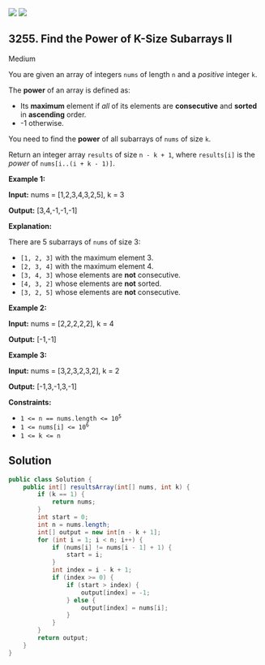 [![](https://img.shields.io/github/stars/javadev/LeetCode-in-Java?label=Stars&style=flat-square)](https://github.com/javadev/LeetCode-in-Java)
[![](https://img.shields.io/github/forks/javadev/LeetCode-in-Java?label=Fork%20me%20on%20GitHub%20&style=flat-square)](https://github.com/javadev/LeetCode-in-Java/fork)

## 3255\. Find the Power of K-Size Subarrays II

Medium

You are given an array of integers `nums` of length `n` and a _positive_ integer `k`.

The **power** of an array is defined as:

*   Its **maximum** element if _all_ of its elements are **consecutive** and **sorted** in **ascending** order.
*   \-1 otherwise.

You need to find the **power** of all subarrays of `nums` of size `k`.

Return an integer array `results` of size `n - k + 1`, where `results[i]` is the _power_ of `nums[i..(i + k - 1)]`.

**Example 1:**

**Input:** nums = [1,2,3,4,3,2,5], k = 3

**Output:** [3,4,-1,-1,-1]

**Explanation:**

There are 5 subarrays of `nums` of size 3:

*   `[1, 2, 3]` with the maximum element 3.
*   `[2, 3, 4]` with the maximum element 4.
*   `[3, 4, 3]` whose elements are **not** consecutive.
*   `[4, 3, 2]` whose elements are **not** sorted.
*   `[3, 2, 5]` whose elements are **not** consecutive.

**Example 2:**

**Input:** nums = [2,2,2,2,2], k = 4

**Output:** [-1,-1]

**Example 3:**

**Input:** nums = [3,2,3,2,3,2], k = 2

**Output:** [-1,3,-1,3,-1]

**Constraints:**

*   <code>1 <= n == nums.length <= 10<sup>5</sup></code>
*   <code>1 <= nums[i] <= 10<sup>6</sup></code>
*   `1 <= k <= n`

## Solution

```java
public class Solution {
    public int[] resultsArray(int[] nums, int k) {
        if (k == 1) {
            return nums;
        }
        int start = 0;
        int n = nums.length;
        int[] output = new int[n - k + 1];
        for (int i = 1; i < n; i++) {
            if (nums[i] != nums[i - 1] + 1) {
                start = i;
            }
            int index = i - k + 1;
            if (index >= 0) {
                if (start > index) {
                    output[index] = -1;
                } else {
                    output[index] = nums[i];
                }
            }
        }
        return output;
    }
}
```